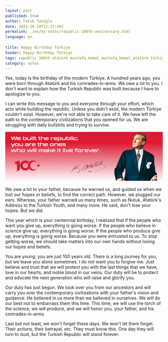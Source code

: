 ```yaml
---
layout: post
published: true
author: Fatih Tatoğlu
date: 2023-10-29T12:37:49Z
permalink: ./en/my-notes/republic-100th-anniversary.html
language: en

title: Happy Birthday Türkiye
header: Happy Birthday Türkiye
tags: republic 100th atatürk mustafa_kemal mustafa_kemal_atatürk türkiye turkey turkish_republic
category: notes
---
```


Yes, today is the birthday of the modern Türkiye. A hundred years ago, you were born through Atatürk and his comrades-in-arms. We owe a lot to you. I don't want to explain how the Turkish Republic was built because I have to apologize to you.

I can write this message to you and everyone through your effort, which acts while building the republic. Unless you didn't exist, the modern Türkiye couldn't exist. However, we're not able to take care of it. We have left the path to the contemporary civilizations that you opened for us. We are struggling with daily bullshits and trying to survive.

![We built the republic, you are the ones who will make it live forever.](../../../image/blog-100th-republic-ataturks-quote.png "Mustafa Kemal Atatürk")

We owe a lot to your father, because he warned us, and guided us when we lost our hopes or beliefs, to find the correct path. However, we plugged our ears. Whereas, your father warned us many times, such as Nutuk, Atatürk's Address to the Turkish Youth, and many more. He said, don't lose your hopes. But we did.

This year which is your centennial birthday, I realized that if the people who want you give up, everything is going worse. If the people who believe in science give up, everything is going worse. If the people who produce give up, everything is going worse. Because you were entrusted to us. To stop getting worse, we should take matters into our own hands without losing our hopes and beliefs.

You are young; you are just 100 years old. There is a long journey for you, but we leave you alone sometimes. I do not want you to forgive me. Just believe and trust that we will protect you with the last things that we have, love in our hearts, and noble blood in our veins. Our duty will be to protect and educate the next generation who will raise and glorify you.

Our duty has just begun. We took over you from our ancestors and will carry you over the contemporary civilizations with your father's vision and guidance. He believed in us more than we believed in ourselves. We will do our best not to embarrass them this time. This time, we will use the torch of the science, we will produce, and we will honor you, your father, and his comrades-in-arms.

Last but not least, we won't forget these days. We won't let them forget. Their actions, their betrayal, etc. They must know this. One day they will turn to dust, but the Turkish Republic will stand forever.
